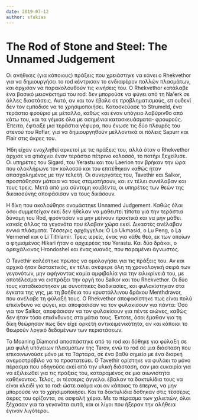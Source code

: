 ```yaml
---
date: 2019-07-12
author: sfakias
---
```

# The Rod of Stone and Steel: Τhe Unnamed Judgement

Οι ανήθικες (για κάποιους) πράξεις που χρειάστηκε να κάνει o Rhekvethor για να
δημιουργήσει το rod κέντρισαν το ενδιαφέρον πολλών πλασμάτων, και άρχισαν να
παρακολουθούν τις κινήσεις του. O Rhekvethor κατάλαβε ένα βασικό μειονέκτημα
του rod: δεν μπορούσε να φύγει από τη Na'erk σε άλλες διαστάσεις. Αυτό, αν και
τον έβαλε σε προβληματισμούς, επ ουδενί δεν τον εμπόδισε να το χρησιμοποιήσει.
Κατασκεύασε το Strumeld, ένα τεράστιο φρούριο με μέταλλο, καθώς και έναν
υπόγειο λαβύρινθο από κάτω του, και τα γέμισε όλα με ασημένια κατασκευάσματα-
φρουρούς. Έπειτα, έφτιαξε μια τεράστια γέφυρα, που ένωσε τις δύο πλευρές του
στενού του Roflar, για να δημιουργηθούν μελλοντικά οι πόλεις Sapurr και Flair
στις άκρες του.



Ήδη είχαν ενοχληθεί αρκετοί με τις πράξεις του, αλλά όταν ο Rhekvethor άρχισε
να φτιάχνει έναν τεράστιο πέτρινο κολοσσό, το ποτήρι ξεχείλισε. Οι υπηρέτες
τoυ Sigard, του Yerastu και του Laerion τον βρήκαν την ώρα που ολοκλήρωνε τον
κολοσσό και του επιτέθηκαν καθώς ήταν απασχολημένος με την τελετή. Οι
συνεργάτες του, Tavethir και Salkor, προσπάθησαν μάταια να τους σταματήσουν,
και εν τέλει συνέλαβαν και τους τρεις. Μετά από μια σύντομη κουβέντα, οι
υπηρέτες των θεών της δικαιοσύνης αποφάσισαν να τους δικάσουν.



Η δίκη που ακολούθησε ονομάστηκε Unnamed Judgement. Καθώς όλοι όσοι
συμμετείχαν εκεί δεν ήθελαν να μαθευτεί τίποτα για την τεράστια δύναμη του
Rod, φρόντισαν να μην μείνουν πρακτικά και να μην μάθει κανείς άλλος τα
γεγονότα που έλαβαν χώρα εκεί. Δικαστές ανέλαβαν εννιά πλάσματα. Tέσσερις
αρχάγγελοι: O Lo Ukmasid, o Lu Peng, o La Vermenel και ο Li Tithlamir. Τρεις
ιερείς, ένας για κάθε θεό, εκ των οποίων ο φημισμένος Hikari ήταν ο αρχιερέας
του Yerastu. Και δύο δράκοι, ο ορειχάλκινος Hrondoshel και ένας κυανός, που
παραμένει άγνωστος.



O Tavethir καλέστηκε πρώτος να ομολογήσει για τις πράξεις του. Αν και αρχικά
ήταν διστακτικός, εν τέλει ανέφερε όλη τη χρονολογική σειρά των γεγονότων, μην
αφήνοντας καμία αμφιβολία για την ειλικρίνειά του, με αποτέλεσμα να εισπράξει
την οργή του Salkor και του Rhekvethor. Οι δύο  τους καταδικάστηκαν με
συνοπτικές διαδικασίες, και φυλακίστηκαν στα έγκατα της γης, με τη βοήθεια του
κρυστάλλινου δράκου Menthdravor, που ανέλαβε τη φύλαξή τους. O Rhekvethor
αποφασίστηκε πως είναι πολύ επικίνδυνο να φύγει, και αποφάσισαν να τον
φυλακίσουν για πάντα: Όσο για τον Salkor, αποφάσισαν να τον φυλακίσουν για
πέντε αιώνες, καθώς δεν ήταν τόσο επικίνδυνος στα μάτια τους. Έκτοτε, όσοι
έμαθαν για τη δίκη θεώρησαν πως δεν είχε αρκετή αντικειμενικότητα, αν και
κάποιοι το θεωρούν λογικό δεδομένων των περιστάσεων.



To Moaning Diamond αποσπάστηκε από το rod και δόθηκε για φύλαξη σε μια φυλή
υπόγειων πλασμάτων της Tarov, ενώ το rod σε μια διάσταση που επικοινωνούσε
μόνο με τα Τάρταρα, σε ένα βαθύ σημείο με ένα διαρκή ανεμοστρόβιλο να το
προστατεύει. Ο Tavethir ορίστηκε να φυλάει το μόνο πέρασμα που οδηγούσε εκεί
από την υλική διάσταση, σαν μια ευκαιρία για να εξιλεωθεί για τις πράξεις του,
καταραμένος σε μια αιωνιότητα καθήκοντος. Τέλος, οι τέσσερις άγγελοι έβαλαν τα
δακτυλίδια τους να είναι κλειδί για το rod: ώστε ακόμα και αν κάποιος το
έπερνε, να μην μπορούσε να το χρησιμοποιήσει. Και τα δακτυλίδια δόθηκαν στις
τέσσερις άκρες του ορίζοντα, σε ασφαλή χέρια. Με το πέρασμα των χιλιετιών,
όλοι ξέχασαν για τα γεγονότα αυτά, και οι λίγοι που ήξεραν την αλήθεια έγιναν
λιγότεροι.

